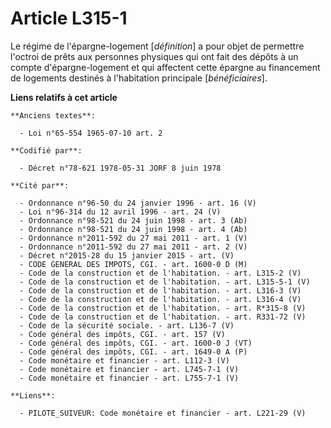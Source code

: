 # Article L315-1

Le régime de l'épargne-logement [*définition*] a pour objet de permettre l'octroi de prêts aux personnes physiques qui ont
fait des dépôts à un compte d'épargne-logement et qui affectent cette épargne au financement de logements destinés à
l'habitation principale [*bénéficiaires*].

**Liens relatifs à cet article**

	**Anciens textes**:

	  - Loi n°65-554 1965-07-10 art. 2

	**Codifié par**:

	  - Décret n°78-621 1978-05-31 JORF 8 juin 1978

	**Cité par**:

	  - Ordonnance n°96-50 du 24 janvier 1996 - art. 16 (V)
	  - Loi n°96-314 du 12 avril 1996 - art. 24 (V)
	  - Ordonnance n°98-521 du 24 juin 1998 - art. 3 (Ab)
	  - Ordonnance n°98-521 du 24 juin 1998 - art. 4 (Ab)
	  - Ordonnance n°2011-592 du 27 mai 2011 - art. 1 (V)
	  - Ordonnance n°2011-592 du 27 mai 2011 - art. 2 (V)
	  - Décret n°2015-28 du 15 janvier 2015 - art. (V)
	  - CODE GENERAL DES IMPOTS, CGI. - art. 1600-0 D (M)
	  - Code de la construction et de l'habitation. - art. L315-2 (V)
	  - Code de la construction et de l'habitation. - art. L315-5-1 (V)
	  - Code de la construction et de l'habitation. - art. L316-3 (V)
	  - Code de la construction et de l'habitation. - art. L316-4 (V)
	  - Code de la construction et de l'habitation. - art. R*315-8 (V)
	  - Code de la construction et de l'habitation. - art. R331-72 (V)
	  - Code de la sécurité sociale. - art. L136-7 (V)
	  - Code général des impôts, CGI. - art. 157 (V)
	  - Code général des impôts, CGI. - art. 1600-0 J (VT)
	  - Code général des impôts, CGI. - art. 1649-0 A (P)
	  - Code monétaire et financier - art. L112-3 (V)
	  - Code monétaire et financier - art. L745-7-1 (V)
	  - Code monétaire et financier - art. L755-7-1 (V)

	**Liens**:

	  - PILOTE_SUIVEUR: Code monétaire et financier - art. L221-29 (V)
